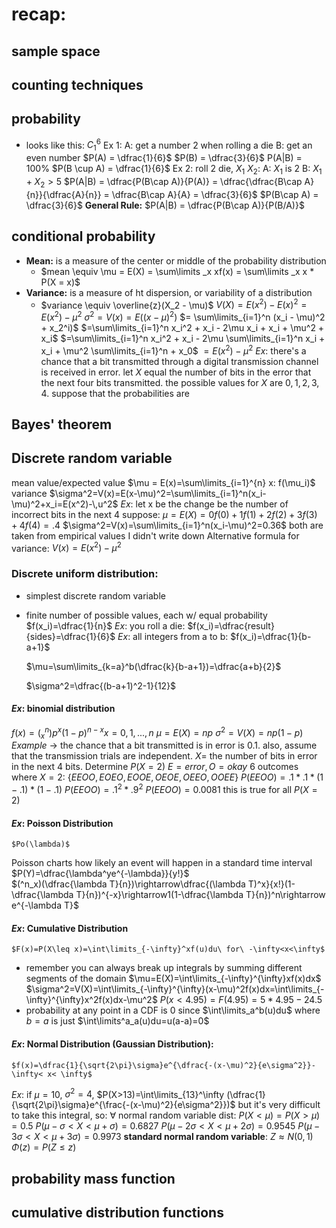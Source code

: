 # recap:
## sample space
## counting techniques
## probability
- looks like this: $C_1^6$ 
	Ex 1: 
		A: get a number 2 when rolling a die
		B: get an even number
		$P(A) = \dfrac{1}{6}$
		$P(B) = \dfrac{3}{6}$ 
		P(A|B) = 100%
		$P(B \cup A) = \dfrac{1}{6}$
	Ex 2:
		roll 2 die, $X_1$ $X_2$:
		A: $X_1$ is 2
		B: $X_1 + X_2 > 5$ 
		$P(A|B) = \dfrac{P(B\cap A)}{P(A)} = \dfrac{\dfrac{B\cap A}{n}}{\dfrac{A}{n}} = \dfrac{B\cap A}{A} = \dfrac{3}{6}$ 
		$P(B\cap A) = \dfrac{3}{6}$ 
	**General Rule:** $P(A|B) = \dfrac{P(B\cap A)}{P(B/A)}$  
## conditional probability
- **Mean:** is a measure of the center or middle of the probability distribution
	- $mean \equiv \mu = E(X) = \sum\limits _x xf(x) = \sum\limits _x x * P(X = x)$ 
- **Variance:** is a measure of ht dispersion, or variability of a distribution
	- $variance \equiv \overline{z}(X_2 - \mu)$ 
	$V(X)=E(x^2) - E(x)^2 = E(x^2)- \mu^2$ 
	$\sigma^2 = V(x) = E((x-\mu)^2)$
	$= \sum\limits_{i=1}^n (x_i - \mu)^2 + x_2^i)$
	$=\sum\limits_{i=1}^n x_i^2 + x_i - 2\mu x_i + x_i + \mu^2 + x_i$
	$=\sum\limits_{i=1}^n x_i^2 + x_i - 2\mu \sum\limits_{i=1}^n x_i + x_i + \mu^2 \sum\limits_{i=1}^n + x_0$
	$=E(x^2) - \mu^2$
$Ex:$
	there's a chance that a bit transmitted through a digital transmission channel is received in error. let $X$ equal the number of bits in the error that the next four bits transmitted. the possible values for $X$ are ${0,1,2,3,4}$. suppose that the probabilities are
## Bayes' theorem
## Discrete random variable
mean value/expected value
	$\mu = E(x)=\sum\limits_{i=1}^{n} x: f(\mu_i)$ 
variance
	$\sigma^2=V(x)=E(x-\mu)^2=\sum\limits_{i=1}^n(x_i-\mu)^2+x_i=E(x^2)-\,u^2$ 
$Ex$: let x be the change be the number of incorrect bits in the next 4
suppose:
	$\mu = E(X)=0f(0)+1f(1)+2f(2)+3f(3)+4f(4)=.4$ 
	$\sigma^2=V(x)=\sum\limits_{i=1}^n(x_i-\mu)^2=0.36$ 
	both are taken from empirical values I didn't write down
Alternative formula for variance:
	$V(x)=E(x^2)-\mu^2$ 
### Discrete uniform distribution:
- simplest discrete random variable
- finite number of possible values, each w/ equal probability
$f(x_i)=\dfrac{1}{n}$ 
$Ex$: you roll a die:
	$f(x_i)=\dfrac{result}{sides}=\dfrac{1}{6}$ 
$Ex$: all integers from a to b:
	$f(x_i)=\dfrac{1}{b-a+1}$ 
	
	$\mu=\sum\limits_{k=a}^b(\dfrac{k}{b-a+1})=\dfrac{a+b}{2}$
	
	$\sigma^2=\dfrac{(b-a+1)^2-1}{12}$
#### $Ex$: binomial distribution
$f(x)=(^n_x)p^x(1-p)^{n-x}x=0,1,...,n$ 
$\mu=E(X)=np$
$\sigma^2=V(X)=np(1-p)$ 
$Example$ -> the chance that a bit transmitted is in error is 0.1. also, assume that the transmission trials are independent.
	$X =$ the number of bits in error in the next 4 bits.
	Determine $P(X=2)$
	$E=error, O=okay$
	6 outcomes where $X=2$: $\{EEOO,EOEO,EOOE,OEOE,OEEO,OOEE\}$ 
	$P(EEOO)=.1*.1*(1-.1)*(1-.1)$
	$P(EEOO)=.1^2*.9^2$
	$P(EEOO)=0.0081$ 
	this is true for all $P(X=2)$ 
#### $Ex$: Poisson Distribution
	$Po(\lambda)$ 
Poisson charts how likely an event will happen in a standard time interval
	$P(Y)=\dfrac{\lambda^ye^{-\lambda}}{y!}$  
	$(^n_x)(\dfrac{\lambda T}{n})\rightarrow\dfrac{(\lambda T)^x}{x!}(1-\dfrac{\lambda T}{n})^{-x}\rightarrow1(1-\dfrac{\lambda T}{n})^n\rightarrow e^{-\lambda T}$ 
#### $Ex$: Cumulative Distribution
	$F(x)=P(X\leq x)=\int\limits_{-\infty}^xf(u)du\ for\ -\infty<x<\infty$ 
- remember you can always break up integrals by summing different segments of the domain
	$\mu=E(X)=\int\limits_{-\infty}^{\infty}xf(x)dx$ 
	$\sigma^2=V(X)=\int\limits_{-\infty}^{\infty}(x-\mu)^2f(x)dx=\int\limits_{-\infty}^{\infty}x^2f(x)dx-\mu^2$ 
	$P(x<4.95)=F(4.95)=5*4.95-24.5$ 
- probability at any point in a CDF is 0 since $\int\limits_a^b(u)du$ where $b=a$ is just $\int\limits^a_a(u)du=u(a-a)=0$ 
#### $Ex$: Normal Distribution (Gaussian Distribution):
	$f(x)=\dfrac{1}{\sqrt{2\pi}\sigma}e^{\dfrac{-(x-\mu)^2}{e\sigma^2}}-\infty< x< \infty$
$Ex$: if $\mu =10$, $\sigma^2=4$,  $P(X>13)=\int\limits_{13}^\infty (\dfrac{1}{\sqrt{2\pi}\sigma}e^{\frac{-(x-\mu)^2}{e\sigma^2}})$ but it's very difficult to take this integral, so:
$\forall$ normal random variable dist: 
	$P(X < \mu) = P(X > \mu)=0.5$ 
	$P(\mu - \sigma < X < \mu +\sigma)=0.6827$
	$P(\mu - 2\sigma < X < \mu + 2\sigma)=0.9545$
	$P(\mu - 3\sigma < X < \mu + 3\sigma)=0.9973$
**standard normal random variable**: $Z\approx N(0,1)$ 
	$\Phi(z) = P(Z\leq z)$ 
## probability mass function
## cumulative distribution functions 
